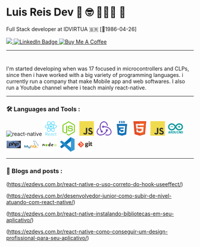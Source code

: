 <h1> Luis Reis Dev 🚀 🤓 👨🏻‍💻 🎹 </h1>
<p>Full Stack developer at IDVIRTUA 🇧🇷 [🎂1986-04-26]</p>


<div id="badges">
  <a href="https://www.youtube.com/c/LuísReisDev">
    <img src="https://img.shields.io/youtube/channel/views/UC_VDfjfRsVcNegvbhfZclhg?label=Luis%20Reis%20Dev&style=social" width="180"/>
  </a>
   <a href="https://www.linkedin.com/in/luis-henrique-silva-reis/">
    <img src="https://img.shields.io/badge/LinkedIn-blue?style=for-the-badge&logo=linkedin&logoColor=white" alt="LinkedIn Badge"/>
  </a>
  <a href="https://www.buymeacoffee.com/luisreisdev" target="_blank">
    <img src="https://cdn.buymeacoffee.com/buttons/default-orange.png" alt="Buy Me A Coffee" height="28" width="130">
  </a>
</div>


---


<p style="margin-top:40px">I'm started developing when was 17 focused in microcontrollers and CLPs, since then i have worked with a big variety of programming languages. i currently run a company that make Mobile app and web softwares. I also run a Youtube channel where i teach mainly react-native.</p>

---

### :hammer_and_wrench: Languages and Tools :
<div>
  <img src="https://toppng.com/uploads/preview/react-native-svg-transformer-allows-you-import-svg-aperture-science-innovators-logo-11562851994zqcpwozsvy.png" alt="react-native" width="40">
  <img src="https://github.com/devicons/devicon/blob/master/icons/react/react-original-wordmark.svg" title="React" alt="React" width="40" height="40"/>&nbsp;
  <img src="https://github.com/devicons/devicon/blob/master/icons/nodejs/nodejs-original.svg" title="nodejs" alt="nodejs" width="40" height="40"/>&nbsp;
  <img src="https://github.com/devicons/devicon/blob/master/icons/javascript/javascript-original.svg" title="javascript" alt="javascript" width="40" height="40"/>&nbsp;
  <img src="https://github.com/devicons/devicon/blob/master/icons/redux/redux-original.svg" title="Redux" alt="Redux " width="40" height="40"/>&nbsp;
  <img src="https://github.com/devicons/devicon/blob/master/icons/css3/css3-plain-wordmark.svg"  title="CSS3" alt="CSS" width="40" height="40"/>&nbsp;
  <img src="https://github.com/devicons/devicon/blob/master/icons/html5/html5-original.svg" title="HTML5" alt="HTML" width="40" height="40"/>&nbsp;
  <img src="https://github.com/devicons/devicon/blob/master/icons/javascript/javascript-original.svg" title="JavaScript" alt="JavaScript" width="40" height="40"/>&nbsp;
  <img src="https://github.com/devicons/devicon/blob/master/icons/arduino/arduino-original-wordmark.svg" title="arduino" alt="arduino" width="40" height="40"/>&nbsp;
  <img src="https://github.com/devicons/devicon/blob/master/icons/php/php-original.svg" title="php"  alt="php" width="40" height="40"/>&nbsp;
  <img src="https://github.com/devicons/devicon/blob/master/icons/mysql/mysql-original-wordmark.svg" title="MySQL"  alt="MySQL" width="40" height="40"/>&nbsp;
  <img src="https://github.com/devicons/devicon/blob/master/icons/nodejs/nodejs-original-wordmark.svg" title="NodeJS" alt="NodeJS" width="40" height="40"/>&nbsp;
  <img src="https://github.com/devicons/devicon/blob/master/icons/vscode/vscode-original.svg" title="vscode" alt="vscode" width="40" height="40"/>&nbsp;
  <img src="https://github.com/devicons/devicon/blob/master/icons/git/git-original-wordmark.svg" title="Git" alt="Git" width="40" height="40"/>
</div>

---

### :book: Blogs and posts :

(https://ezdevs.com.br/react-native-o-uso-correto-do-hook-useeffect/)

(https://ezdevs.com.br/desenvolvedor-junior-como-subir-de-nivel-atuando-com-react-native/)

(https://ezdevs.com.br/react-native-instalando-bibliotecas-em-seu-aplicativo/)

(https://ezdevs.com.br/react-native-como-conseguir-um-design-profissional-para-seu-aplicativo/)
